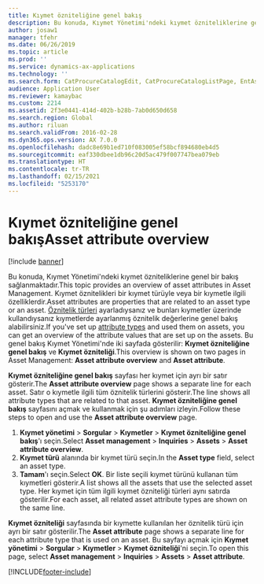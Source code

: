 ```yaml
---
title: Kıymet özniteliğine genel bakış
description: Bu konuda, Kıymet Yönetimi'ndeki kıymet özniteliklerine genel bir bakış sağlanmaktadır.
author: josaw1
manager: tfehr
ms.date: 06/26/2019
ms.topic: article
ms.prod: ''
ms.service: dynamics-ax-applications
ms.technology: ''
ms.search.form: CatProcureCatalogEdit, CatProcureCatalogListPage, EntAssetObjectAttributeOverview
audience: Application User
ms.reviewer: kamaybac
ms.custom: 2214
ms.assetid: 2f3e0441-414d-402b-b28b-7ab0d650d658
ms.search.region: Global
ms.author: riluan
ms.search.validFrom: 2016-02-28
ms.dyn365.ops.version: AX 7.0.0
ms.openlocfilehash: dadc8e69b1ed710f083005ef58bcf894680eb4d5
ms.sourcegitcommit: eaf330dbee1db96c20d5ac479f007747bea079eb
ms.translationtype: HT
ms.contentlocale: tr-TR
ms.lasthandoff: 02/15/2021
ms.locfileid: "5253170"
---
```

# <a name="asset-attribute-overview"></a><span data-ttu-id="bd22a-103">Kıymet özniteliğine genel bakış</span><span class="sxs-lookup"><span data-stu-id="bd22a-103">Asset attribute overview</span></span>

[!include [banner](../../includes/banner.md)]

 

<span data-ttu-id="bd22a-104">Bu konuda, Kıymet Yönetimi'ndeki kıymet özniteliklerine genel bir bakış sağlanmaktadır.</span><span class="sxs-lookup"><span data-stu-id="bd22a-104">This topic provides an overview of asset attributes in Asset Management.</span></span> <span data-ttu-id="bd22a-105">Kıymet öznitelikleri bir kıymet türüyle veya bir kıymetle ilgili özelliklerdir.</span><span class="sxs-lookup"><span data-stu-id="bd22a-105">Asset attributes are properties that are related to an asset type or an asset.</span></span> <span data-ttu-id="bd22a-106">[Öznitelik türleri](../setup-for-functional-locations/specification-types.md) ayarladıysanız ve bunları kıymetler üzerinde kullandıysanız kıymetlerde ayarlanmış öznitelik değerlerine genel bakış alabilirsiniz.</span><span class="sxs-lookup"><span data-stu-id="bd22a-106">If you've set up [attribute types](../setup-for-functional-locations/specification-types.md) and used them on assets, you can get an overview of the attribute values that are set up on the assets.</span></span> <span data-ttu-id="bd22a-107">Bu genel bakış Kıymet Yönetimi'nde iki sayfada gösterilir: **Kıymet özniteliğine genel bakış** ve **Kıymet özniteliği**.</span><span class="sxs-lookup"><span data-stu-id="bd22a-107">This overview is shown on two pages in Asset Management: **Asset attribute overview** and **Asset attribute**.</span></span>

<span data-ttu-id="bd22a-108">**Kıymet özniteliğine genel bakış** sayfası her kıymet için ayrı bir satır gösterir.</span><span class="sxs-lookup"><span data-stu-id="bd22a-108">The **Asset attribute overview** page shows a separate line for each asset.</span></span> <span data-ttu-id="bd22a-109">Satır o kıymetle ilgili tüm öznitelik türlerini gösterir.</span><span class="sxs-lookup"><span data-stu-id="bd22a-109">The line shows all attribute types that are related to that asset.</span></span> <span data-ttu-id="bd22a-110">**Kıymet özniteliğine genel bakış** sayfasını açmak ve kullanmak için şu adımları izleyin.</span><span class="sxs-lookup"><span data-stu-id="bd22a-110">Follow these steps to open and use the **Asset attribute overview** page.</span></span>

1. <span data-ttu-id="bd22a-111">**Kıymet yönetimi** \> **Sorgular** \> **Kıymetler** \> **Kıymet özniteliğine genel bakış**'ı seçin.</span><span class="sxs-lookup"><span data-stu-id="bd22a-111">Select **Asset management** \> **Inquiries** \> **Assets** \> **Asset attribute overview**.</span></span>
2. <span data-ttu-id="bd22a-112">**Kıymet türü** alanında bir kıymet türü seçin.</span><span class="sxs-lookup"><span data-stu-id="bd22a-112">In the **Asset type** field, select an asset type.</span></span>
3. <span data-ttu-id="bd22a-113">**Tamam**'ı seçin.</span><span class="sxs-lookup"><span data-stu-id="bd22a-113">Select **OK**.</span></span> <span data-ttu-id="bd22a-114">Bir liste seçili kıymet türünü kullanan tüm kıymetleri gösterir.</span><span class="sxs-lookup"><span data-stu-id="bd22a-114">A list shows all the assets that use the selected asset type.</span></span> <span data-ttu-id="bd22a-115">Her kıymet için tüm ilgili kıymet özniteliği türleri aynı satırda gösterilir.</span><span class="sxs-lookup"><span data-stu-id="bd22a-115">For each asset, all related asset attribute types are shown on the same line.</span></span>

<span data-ttu-id="bd22a-116">**Kıymet özniteliği** sayfasında bir kıymette kullanılan her öznitelik türü için ayrı bir satır gösterilir.</span><span class="sxs-lookup"><span data-stu-id="bd22a-116">The **Asset attribute** page shows a separate line for each attribute type that is used on an asset.</span></span> <span data-ttu-id="bd22a-117">Bu sayfayı açmak için **Kıymet yönetimi** \> **Sorgular** \> **Kıymetler** \> **Kıymet özniteliği**'ni seçin.</span><span class="sxs-lookup"><span data-stu-id="bd22a-117">To open this page, select **Asset management** \> **Inquiries** \> **Assets** \> **Asset attribute**.</span></span>


[!INCLUDE[footer-include](../../../includes/footer-banner.md)]